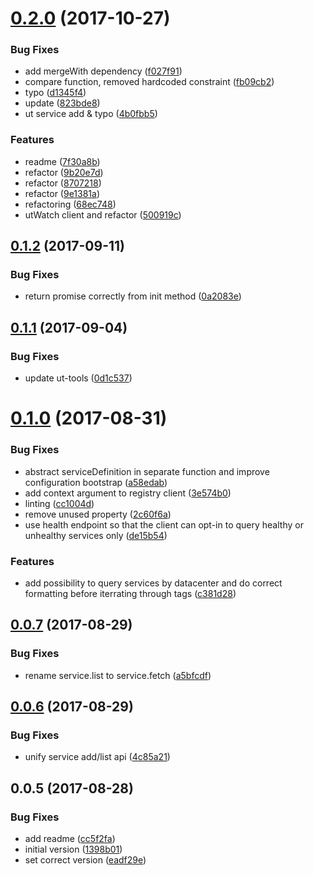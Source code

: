 <a name="0.2.0"></a>
# [0.2.0](https://github.com/softwaregroup-bg/ut-port-registry/compare/v0.1.2...v0.2.0) (2017-10-27)


### Bug Fixes

* add mergeWith dependency ([f027f91](https://github.com/softwaregroup-bg/ut-port-registry/commit/f027f91))
* compare function, removed hardcoded constraint ([fb09cb2](https://github.com/softwaregroup-bg/ut-port-registry/commit/fb09cb2))
* typo ([d1345f4](https://github.com/softwaregroup-bg/ut-port-registry/commit/d1345f4))
* update ([823bde8](https://github.com/softwaregroup-bg/ut-port-registry/commit/823bde8))
* ut service add & typo ([4b0fbb5](https://github.com/softwaregroup-bg/ut-port-registry/commit/4b0fbb5))


### Features

* readme ([7f30a8b](https://github.com/softwaregroup-bg/ut-port-registry/commit/7f30a8b))
* refactor ([9b20e7d](https://github.com/softwaregroup-bg/ut-port-registry/commit/9b20e7d))
* refactor ([8707218](https://github.com/softwaregroup-bg/ut-port-registry/commit/8707218))
* refactor ([9e1381a](https://github.com/softwaregroup-bg/ut-port-registry/commit/9e1381a))
* refactoring ([68ec748](https://github.com/softwaregroup-bg/ut-port-registry/commit/68ec748))
* utWatch client and refactor ([500919c](https://github.com/softwaregroup-bg/ut-port-registry/commit/500919c))



<a name="0.1.2"></a>
## [0.1.2](https://github.com/softwaregroup-bg/ut-port-registry/compare/v0.1.1...v0.1.2) (2017-09-11)


### Bug Fixes

* return promise correctly from init method ([0a2083e](https://github.com/softwaregroup-bg/ut-port-registry/commit/0a2083e))



<a name="0.1.1"></a>
## [0.1.1](https://github.com/softwaregroup-bg/ut-port-registry/compare/v0.1.0...v0.1.1) (2017-09-04)


### Bug Fixes

* update ut-tools ([0d1c537](https://github.com/softwaregroup-bg/ut-port-registry/commit/0d1c537))



<a name="0.1.0"></a>
# [0.1.0](https://github.com/softwaregroup-bg/ut-port-registry/compare/v0.0.7...v0.1.0) (2017-08-31)


### Bug Fixes

* abstract serviceDefinition in separate function and improve configuration bootstrap ([a58edab](https://github.com/softwaregroup-bg/ut-port-registry/commit/a58edab))
* add context argument to registry client ([3e574b0](https://github.com/softwaregroup-bg/ut-port-registry/commit/3e574b0))
* linting ([cc1004d](https://github.com/softwaregroup-bg/ut-port-registry/commit/cc1004d))
* remove unused property ([2c60f6a](https://github.com/softwaregroup-bg/ut-port-registry/commit/2c60f6a))
* use health endpoint so that the client can opt-in to query healthy or unhealthy services only ([de15b54](https://github.com/softwaregroup-bg/ut-port-registry/commit/de15b54))


### Features

* add possibility to query services by datacenter and do correct formatting before iterrating through tags ([c381d28](https://github.com/softwaregroup-bg/ut-port-registry/commit/c381d28))



<a name="0.0.7"></a>
## [0.0.7](https://github.com/softwaregroup-bg/ut-port-registry/compare/v0.0.6...v0.0.7) (2017-08-29)


### Bug Fixes

* rename service.list to service.fetch ([a5bfcdf](https://github.com/softwaregroup-bg/ut-port-registry/commit/a5bfcdf))



<a name="0.0.6"></a>
## [0.0.6](https://github.com/softwaregroup-bg/ut-port-registry/compare/v0.0.5...v0.0.6) (2017-08-29)


### Bug Fixes

* unify service add/list api ([4c85a21](https://github.com/softwaregroup-bg/ut-port-registry/commit/4c85a21))



<a name="0.0.5"></a>
## 0.0.5 (2017-08-28)


### Bug Fixes

* add readme ([cc5f2fa](https://github.com/softwaregroup-bg/ut-port-registry/commit/cc5f2fa))
* initial version ([1398b01](https://github.com/softwaregroup-bg/ut-port-registry/commit/1398b01))
* set correct version ([eadf29e](https://github.com/softwaregroup-bg/ut-port-registry/commit/eadf29e))



